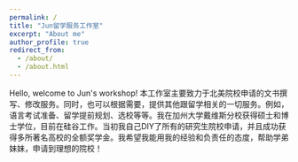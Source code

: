 ```yaml
---
permalink: /
title: "Jun留学服务工作室"
excerpt: "About me"
author_profile: true
redirect_from: 
  - /about/
  - /about.html
---
```


Hello, welcome to Jun's workshop! 本工作室主要致力于北美院校申请的文书撰写、修改服务。同时，也可以根据需要，提供其他跟留学相关的一切服务。例如，语言考试准备、留学提前规划、选校等等。我在加州大学戴维斯分校获得硕士和博士学位，目前在硅谷工作。当初我自己DIY了所有的研究生院校申请，并且成功获得多所著名高校的全额奖学金。我希望我能用我的经验和负责任的态度，帮助学弟妹妹，申请到理想的院校！

